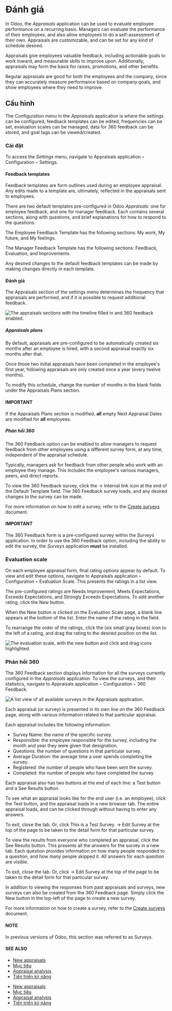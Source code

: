 # Đánh giá

In Odoo, the *Appraisals* application can be used to evaluate employee performance on a recurring
basis. Managers can evaluate the performance of their employees, and also allow employees to do a
self-assessment of their own. Appraisals are customizable, and can be set for any kind of schedule
desired.

Appraisals give employees valuable feedback, including actionable goals to work toward, and
measurable skills to improve upon. Additionally, appraisals may form the basis for raises,
promotions, and other benefits.

Regular appraisals are good for both the employees and the company, since they can accurately
measure performance based on company goals, and show employees where they need to improve.

## Cấu hình

The Configuration menu in the *Appraisals* application is where the settings can be
configured, feedback templates can be edited, frequencies can be set, evaluation scales can be
managed, data for 360 feedback can be stored, and goal tags can be viewed/created.

### Cài đặt

To access the *Settings* menu, navigate to Appraisals application ‣ Configuration
‣ Settings.

#### Feedback templates

Feedback templates are form outlines used during an employee appraisal. Any edits made to a template
are, ultimately, reflected in the appraisals sent to employees.

There are two default templates pre-configured in Odoo *Appraisals*: one for employee feedback, and
one for manager feedback. Each contains several sections, along with questions, and brief
explanations for how to respond to the questions.

The Employee Feedback Template has the following sections: My work,
My future, and My feelings.

The Manager Feedback Template has the following sections: Feedback,
Evaluation, and Improvements.

Any desired changes to the default feedback templates can be made by making changes directly in each
template.

#### Đánh giá

The Appraisals section of the settings menu determines the frequency that appraisals are
performed, and if it is possible to request additional feedback.

![The appraisals sections with the timeline filled in and 360 feedback enabled.](../../.gitbook/assets/appraisals-setting.png)

<a id="appraisals-appraisal-plan"></a>

##### Appraisals plans

By default, appraisals are pre-configured to be automatically created six months after an employee
is hired, with a second appraisal exactly six months after that.

Once those two initial appraisals have been completed in the employee's first year, following
appraisals are only created once a year (every twelve months).

To modify this schedule, change the number of months in the blank fields under the
Appraisals Plans section.

#### IMPORTANT
If the Appraisals Plans section is modified, **all** empty Next Appraisal
Dates are modified for **all** employees.

##### Phản hồi 360

The 360 Feedback option can be enabled to allow managers to request feedback from other
employees using a different survey form, at any time, independent of the appraisal schedule.

Typically, managers ask for feedback from other people who work with an employee they manage. This
includes the employee's various managers, peers, and direct reports.

To view the 360 Feedback survey, click the → Internal link icon at the end
of the Default Template field. The 360 Feedback survey loads, and any
desired changes to the survey can be made.

For more information on how to edit a survey, refer to the [Create surveys](../marketing/surveys/create.md)
document.

#### IMPORTANT
The 360 Feedback form is a pre-configured survey within the *Surveys* application. In
order to use the 360 Feedback option, including the ability to edit the survey, the
*Surveys* application **must** be installed.

### Evaluation scale

On each employee appraisal form, final rating options appear by default. To view and edit these
options, navigate to Appraisals application ‣ Configuration ‣ Evaluation Scale.
This presents the ratings in a list view.

The pre-configured ratings are Needs Improvement, Meets Expectations,
Exceeds Expectations, and Strongly Exceeds Expectations. To add another
rating, click the New button.

When the New button is clicked on the Evaluation Scale page, a blank line
appears at the bottom of the list. Enter the name of the rating in the field.

To rearrange the order of the ratings, click the (six small gray boxes) icon to the left
of a rating, and drag the rating to the desired position on the list.

![The evaluation scale, with the new button and click and drag icons highlighted.](../../.gitbook/assets/evaluation-scale.png)

### Phản hồi 360

The 360 Feedback section displays information for all the surveys currently configured
in the *Appraisals* application. To view the surveys, and their statistics, navigate to
Appraisals application ‣ Configuration ‣ 360 Feedback.

![A list view of all available surveys in the Appraisals application.](../../.gitbook/assets/survey-list.png)

Each appraisal (or survey) is presented in its own line on the 360 Feedback page, along
with various information related to that particular appraisal.

Each appraisal includes the following information:

- Survey Name: the name of the specific survey.
- Responsible: the employee responsible for the survey, including the month and year
  they were given that designation.
- Questions: the number of questions in that particular survey.
- Average Duration: the average time a user spends completing the survey.
- Registered: the number of people who have been sent the survey.
- Completed: the number of people who have completed the survey.

Each appraisal also has two buttons at the end of each line: a Test button and a
See Results button.

To see what an appraisal looks like for the end user (i.e. an employee), click the Test
button, and the appraisal loads in a new browser tab. The entire appraisal loads, and can be clicked
through without having to enter any answers.

To exit, close the tab. Or, click This is a Test Survey. → Edit Survey at the top of the
page to be taken to the detail form for that particular survey.

To view the results from everyone who completed an appraisal, click the See Results
button. This presents all the answers for the survey in a new tab. Each question provides
information on how many people responded to a question, and how many people skipped it. All answers
for each question are visible.

To exit, close the tab. Or, click → Edit Survey at the top of the page to be taken to
the detail form for that particular survey.

In addition to viewing the responses from past appraisals and surveys, new surveys can also be
created from the 360 Feedback page. Simply click the New button in the
top-left of the page to create a new survey.

For more information on how to create a survey, refer to the [Create surveys](../marketing/surveys/create.md)
document.

#### NOTE
In previous versions of Odoo, this section was referred to as Surveys.

#### SEE ALSO
- [New appraisals](appraisals/new_appraisals.md)
- [Mục tiêu](appraisals/goals.md)
- [Appraisal analysis](appraisals/appraisal_analysis.md)
- [Tiến triển kỹ năng](appraisals/skills_evolution.md)

* [New appraisals](appraisals/new_appraisals.md)
* [Mục tiêu](appraisals/goals.md)
* [Appraisal analysis](appraisals/appraisal_analysis.md)
* [Tiến triển kỹ năng](appraisals/skills_evolution.md)
